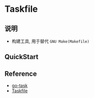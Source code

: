 # Taskfile

## 说明

- 构建工具, 用于替代 `GNU Make(Makefile)`

## QuickStart

## Reference

- [go-task](https://github.com/go-task/task)
- [Taskfile](https://taskfile.dev/)
